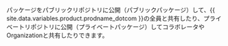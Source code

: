パッケージをパブリックリポジトリに公開（パブリックパッケージ）して、{{ site.data.variables.product.prodname_dotcom }}の全員と共有したり、プライベートリポジトリに公開（プライベートパッケージ）してコラボレータやOrganizationと共有したりできます。
